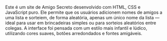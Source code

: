 Este é um site de Amigo Secreto desenvolvido com HTML, CSS e JavaScript puro. Ele permite que os usuários adicionem nomes de amigos a uma lista e sorteiem, de forma aleatória,
apenas um único nome da lista — ideal para usar em brincadeiras simples ou para sorteios aleatórios entre colegas.
A interface foi pensada com um estilo mais infantil e lúdico, utilizando cores suaves, botões arredondados e fontes amigáveis.
